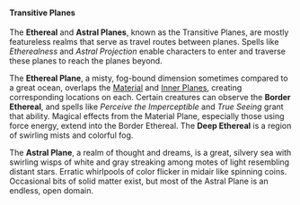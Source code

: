 #### Transitive Planes

The **Ethereal** and **Astral Planes**, known as the Transitive Planes, are mostly featureless realms that serve as travel routes between planes.
Spells like _<span class="spell spell-Etherealness_etherealness">Etherealness</span>_ and _<span class="spell spell-Astral_Projection_astral_projection">Astral Projection</span>_ enable characters to enter and traverse these planes to reach the planes beyond.

The **Ethereal Plane**, a misty, fog-bound dimension sometimes compared to a great ocean, overlaps the [Material](#Material_Plane_the_material_plane) and [Inner Planes](#Inner_Planes_inner_planes), creating corresponding locations on each.
Certain creatures can observe the **Border Ethereal**, and spells like _<span class="spell spell-Perceive_the_Imperceptible_perceive_the_imperceptible">Perceive the Imperceptible</span>_ and _<span class="spell spell-True_Seeing_true_seeing">True Seeing</span>_ grant that ability.
Magical effects from the Material Plane, especially those using force energy, extend into the Border Ethereal.
The **Deep Ethereal** is a region of swirling mists and colorful fog.

The **Astral Plane**, a realm of thought and dreams, is a great, silvery sea with swirling wisps of white and gray streaking among motes of light resembling distant stars.
Erratic whirlpools of color flicker in midair like spinning coins.
Occasional bits of solid matter exist, but most of the Astral Plane is an endless, open domain.
